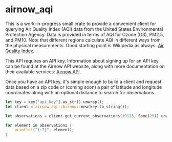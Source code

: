 # airnow_aqi
This is a work-in-progress small crate to provide a convenient client for querying Air Quality Index (AQI) data from the United States Environmental Protection Agency. Data is provided in terms of AQI for Ozone (O3), PM2.5, and PM10. Note that different regions calculate AQI in different ways from the physical measurements. Good starting point is Wikipedia as always: [Air Quality Index](https://en.wikipedia.org/wiki/Air_quality_index).

This API requires an API key. Information about signing up for an API key can be found at the Airnow API website, along with more documentation on their available services: [Airnow API](https://docs.airnowapi.org/).

Once you have an API key, it's simple enough to build a client and request data based on a zip code or (coming soon) a pair of latitude and longitude coordinates along with an optional distance to search for observations.

```rust
let key = key["api_key"].as_str().unwrap();
let client = airnow_aqi::Airnow::new(key.to_string());

let observations = client.get_current_observations(19123, Some(25)).unwrap();

for element in observations {
    println!("{:?}", element);
}

```